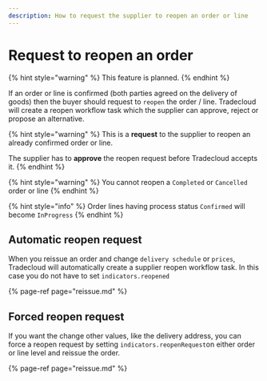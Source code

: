 ```yaml
---
description: How to request the supplier to reopen an order or line
---
```


# Request to reopen an order

{% hint style="warning" %}
This feature is planned. 
{% endhint %}

If an order or line is confirmed \(both parties agreed on the delivery of goods\) then the buyer should  request to `reopen` the order / line. Tradecloud will create a reopen workflow task which the supplier can approve, reject or propose an alternative.

{% hint style="warning" %}
This is a **request** to the supplier to reopen an already confirmed order or line. 

The supplier has to **approve** the reopen request before Tradecloud accepts it.
{% endhint %}

{% hint style="warning" %}
You cannot reopen a `Completed` or `Cancelled` order or line
{% endhint %}

{% hint style="info" %}
Order lines having process status `Confirmed` will become `InProgress`
{% endhint %}

## Automatic reopen request

When you reissue an order and change `delivery schedule` or `prices`, Tradecloud will automatically create a supplier reopen workflow task. In this case you do not have to set `indicators.reopened`

{% page-ref page="reissue.md" %}

## Forced reopen request

If you want the change other values, like the delivery address, you can force a reopen request by setting `indicators.reopenRequest`on either order or line level and reissue the order.

{% page-ref page="reissue.md" %}

